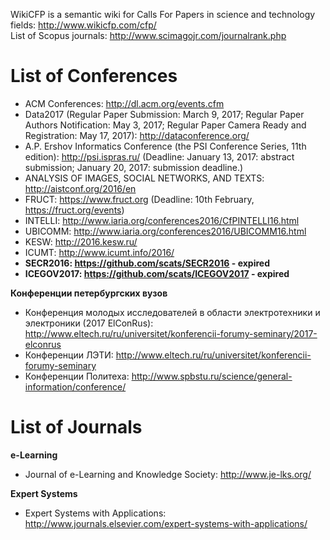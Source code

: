 WikiCFP is a semantic wiki for Calls For Papers in science and technology fields: http://www.wikicfp.com/cfp/    
List of Scopus journals: http://www.scimagojr.com/journalrank.php      


# List of Conferences

* ACM Conferences: http://dl.acm.org/events.cfm
* Data2017 (Regular Paper Submission: March 9, 2017;  Regular Paper Authors Notification: May 3, 2017; Regular Paper Camera Ready and Registration: May 17, 2017): http://dataconference.org/   
* A.P. Ershov Informatics Conference (the PSI Conference Series, 11th edition): http://psi.ispras.ru/ (Deadline: January 13, 2017: abstract submission; January 20, 2017: submission deadline.)    
* ANALYSIS OF IMAGES, SOCIAL NETWORKS, AND TEXTS: http://aistconf.org/2016/en
* FRUCT: https://www.fruct.org (Deadline: 10th February, https://fruct.org/events)
* INTELLI: http://www.iaria.org/conferences2016/CfPINTELLI16.html
* UBICOMM: http://www.iaria.org/conferences2016/UBICOMM16.html
* KESW: http://2016.kesw.ru/
* ICUMT: http://www.icumt.info/2016/
* __SECR2016: https://github.com/scats/SECR2016 - expired__    
* __ICEGOV2017: https://github.com/scats/ICEGOV2017 - expired__
   
**Конференции петербургских вузов**
* Конференция молодых исследователей в области электротехники и электроники (2017 ElConRus): http://www.eltech.ru/ru/universitet/konferencii-forumy-seminary/2017-elconrus
* Конференции ЛЭТИ: http://www.eltech.ru/ru/universitet/konferencii-forumy-seminary
* Конференции Политеха: http://www.spbstu.ru/science/general-information/conference/

# List of Journals
  
__e-Learning__
* Journal of e-Learning and Knowledge Society: http://www.je-lks.org/

__Expert Systems__
* Expert Systems with Applications: http://www.journals.elsevier.com/expert-systems-with-applications/

